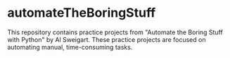 # automateTheBoringStuff
This repository contains practice projects from "Automate the Boring Stuff with Python" by Al Sweigart.
These practice projects are focused on automating manual, time-consuming tasks.
